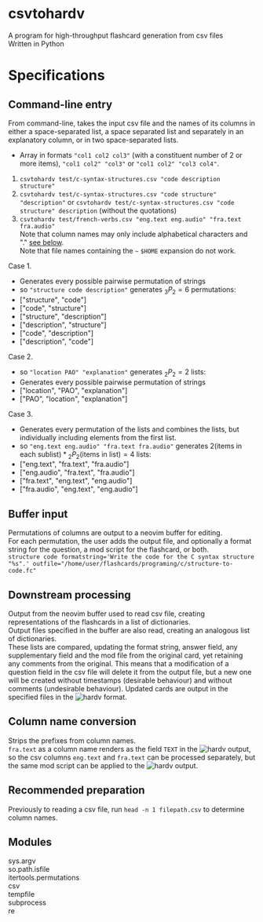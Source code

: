 # csvtohardv

A program for high-throughput flashcard generation from csv files  
Written in Python  

# Specifications

## Command-line entry

From command-line, takes the input csv file and the names of its columns in either a space-separated list, a space separated list and separately in an explanatory column, or in two space-separated lists.  
- Array in formats `"col1 col2 col3"` (with a constituent number of 2 or more items), `"col1 col2" "col3"` or `"col1 col2" "col3 col4"`.  
1. `csvtohardv test/c-syntax-structures.csv "code description structure"`  
2. `csvtohardv test/c-syntax-structures.csv "code structure" "description"` or `csvtohardv test/c-syntax-structures.csv "code structure" description` (without the quotations)  
3. `csvtohardv test/french-verbs.csv "eng.text eng.audio" "fra.text fra.audio"`  
Note that column names may only include alphabetical characters and "." [see below](#column-name-conversion).  
Note that file names containing the `~` `$HOME` expansion do not work.

Case 1.  
  - Generates every possible pairwise permutation of strings  
  - so `"structure code description"` generates ${}_3 P_2 = 6$ permutations:  
  - ["structure", "code"]  
  - ["code", "structure"]  
  - ["structure", "description"]  
  - ["description", "structure"]  
  - ["code", "description"]  
  - ["description", "code"]  

Case 2.  
  - so `"location PAO" "explanation"` generates ${}_2 P_2 = 2$ lists:  
  - Generates every possible pairwise permutation of strings  
  - ["location", "PAO", "explanation"]  
  - ["PAO", "location", "explanation"]  

Case 3.  
  - Generates every permutation of the lists and combines the lists, but individually including elements from the first list.  
  - so `"eng.text eng.audio" "fra.text fra.audio"` generates $2 \text{(items in each sublist)} * {}_2 P_2 \text{(items in list)} = 4$ lists:  
  - ["eng.text", "fra.text", "fra.audio"]  
  - ["eng.audio", "fra.text", "fra.audio"]  
  - ["fra.text", "eng.text", "eng.audio"]  
  - ["fra.audio", "eng.text", "eng.audio"]  

## Buffer input

Permutations of columns are output to a neovim buffer for editing.  
For each permutation, the user adds the output file, and optionally a format string for the question, a mod script for the flashcard, or both.  
`structure code formatstring='Write the code for the C syntax structure "%s".' outfile="/home/user/flashcards/programing/c/structure-to-code.fc"`  

## Downstream processing

Output from the neovim buffer used to read csv file, creating representations of the flashcards in a list of dictionaries.  
Output files specified in the buffer are also read, creating an analogous list of dictionaries.  
These lists are compared, updating the format string, answer field, any supplementary field and the mod file from the original card, yet retaining any comments from the original. This means that a modification of a question field in the csv file will delete it from the output file, but a new one will be created without timestamps (desirable behaviour) and without comments (undesirable behaviour).
Updated cards are output in the specified files in the ![hardv](https://github.com/dongyx/hardv) format.  

## Column name conversion

Strips the prefixes from column names.  
`fra.text` as a column name renders as the field `TEXT` in the ![hardv](https://github.com/dongyx/hardv) output, so the csv columns `eng.text` and `fra.text` can be processed separately, but the same mod script can be applied to the ![hardv](https://github.com/dongyx/hardv) output.  

## Recommended preparation

Previously to reading a csv file, run `head -n 1 filepath.csv` to determine column names.  

## Modules

sys.argv  
so.path.isfile  
itertools.permutations  
csv  
tempfile  
subprocess  
re  
